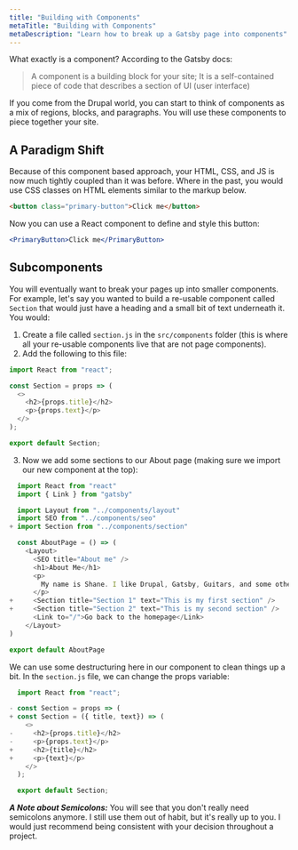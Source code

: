 ```yaml
---
title: "Building with Components"
metaTitle: "Building with Components"
metaDescription: "Learn how to break up a Gatsby page into components"
---
```


What exactly is a component? According to the Gatsby docs:

>A component is a building block for your site; It is a self-contained piece
of code that describes a section of UI (user interface)

If you come from the Drupal world, you can start to think of components as a mix
of regions, blocks, and paragraphs. You will use these components to piece
together your site.

## A Paradigm Shift

Because of this component based approach, your HTML, CSS, and JS is now much
tightly coupled than it was before. Where in the past, you would use CSS classes
on HTML elements similar to the markup below.

```html
<button class="primary-button">Click me</button>
```

Now you can use a React component to define and style this button:

```jsx
<PrimaryButton>Click me</PrimaryButton>
```

## Subcomponents

You will eventually want to break your pages up into smaller components. For
example, let's say you wanted to build a re-usable component called `Section`
that would just have a heading and a small bit of text underneath it. You would:

1. Create a file called `section.js` in the `src/components` folder (this is
where all your re-usable components live that are not page components).
2. Add the following to this file:

```javascript
import React from "react";

const Section = props => (
  <>
    <h2>{props.title}</h2>
    <p>{props.text}</p>
  </>
);

export default Section;
```

3. Now we add some sections to our About page (making sure we import our new
component at the top):

```javascript
  import React from "react"
  import { Link } from "gatsby"

  import Layout from "../components/layout"
  import SEO from "../components/seo"
+ import Section from "../components/section"

  const AboutPage = () => (
    <Layout>
      <SEO title="About me" />
      <h1>About Me</h1>
      <p>
        My name is Shane. I like Drupal, Gatsby, Guitars, and some other things.
      </p>
+     <Section title="Section 1" text="This is my first section" />
+     <Section title="Section 2" text="This is my second section" />
      <Link to="/">Go back to the homepage</Link>
    </Layout>
)

export default AboutPage
```

We can use some destructuring here in our component to clean things up a bit.
In the `section.js` file, we can change the props variable:

```javascript
  import React from "react";

- const Section = props => (
+ const Section = ({ title, text}) => (
    <>
-     <h2>{props.title}</h2>
-     <p>{props.text}</p>
+     <h2>{title}</h2>
+     <p>{text}</p>
    </>
  );

  export default Section;
```

***A Note about Semicolons:*** You will see that you don't really need
semicolons anymore. I still use them out of habit, but it's really up to you.
I would just recommend being consistent with your decision throughout a project.
